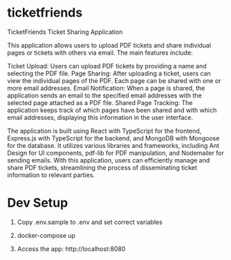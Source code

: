 # ticketfriends

TicketFriends
Ticket Sharing Application

This application allows users to upload PDF tickets and share individual pages or tickets with others via email. The main features include:

Ticket Upload: Users can upload PDF tickets by providing a name and selecting the PDF file.
Page Sharing: After uploading a ticket, users can view the individual pages of the PDF. Each page can be shared with one or more email addresses.
Email Notification: When a page is shared, the application sends an email to the specified email addresses with the selected page attached as a PDF file.
Shared Page Tracking: The application keeps track of which pages have been shared and with which email addresses, displaying this information in the user interface.

The application is built using React with TypeScript for the frontend, Express.js with TypeScript for the backend, and MongoDB with Mongoose for the database. It utilizes various libraries and frameworks, including Ant Design for UI components, pdf-lib for PDF manipulation, and Nodemailer for sending emails.
With this application, users can efficiently manage and share PDF tickets, streamlining the process of disseminating ticket information to relevant parties.

# Dev Setup

1. Copy .env.sample to .env and set correct variables

2. docker-compose up

3. Access the app: http://localhost:8080

